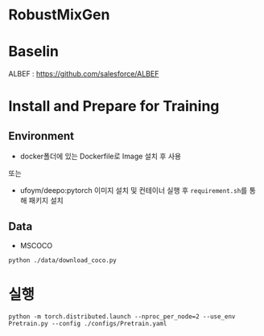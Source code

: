 # RobustMixGen

# Baselin 
ALBEF : https://github.com/salesforce/ALBEF

# Install and Prepare for Training
## Environment 
- docker폴더에 있는 Dockerfile로 Image 설치 후 사용 

또는 
- ufoym/deepo:pytorch 이미지 설치 및 컨테이너 실행 후 `requirement.sh`를 통해 패키지 설치 
## Data 
- MSCOCO
```
python ./data/download_coco.py
```

# 실행 
```
python -m torch.distributed.launch --nproc_per_node=2 --use_env Pretrain.py --config ./configs/Pretrain.yaml 
```

